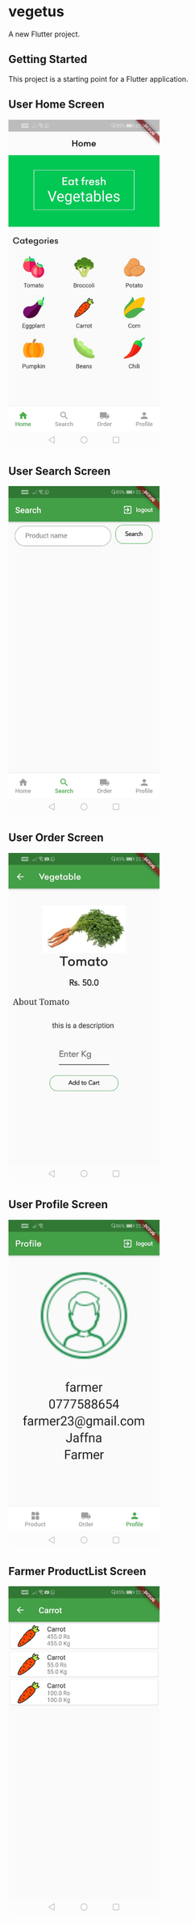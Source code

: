 # vegetus

A new Flutter project.

## Getting Started

This project is a starting point for a Flutter application.


## User Home Screen

<img src="./graphics/farmerhome.jpeg" alt="drawing" float="left" width="300"/>

## User Search Screen

<img src="./graphics/search.jpeg" alt="drawing" width="300"/>

## User Order Screen

<img src="./graphics/order.jpeg" alt="drawing" width="300"/>

## User Profile Screen

<img src="./graphics/profileScreen.jpeg" alt="drawing" width="300"/>

## Farmer ProductList Screen

<img src="./graphics/productList.jpeg" alt="drawing" width="300"/>


